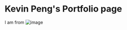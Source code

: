 # Kevin Peng's Portfolio page
I am from
![image](https://github.com/kevinp972/portfolio/assets/151421686/be1eaabd-3247-4038-9938-59f1530d096e)
